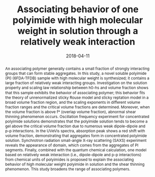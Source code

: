 ---
title: "Associating behavior of one polyimide with high molecular weight in solution through a relatively weak interaction"
authors:
- Ensong Zhang
- Xuemin Dai
- You-Liang Zhu
- Quan Chen
- Zhaoyan Sun
- Xuepeng Qiu
- Xiangling Ji
date: "2018-04-11"
doi: "10.1016/j.polymer.2018.03.008"
publication_types: ["期刊文章"]
publication: "Polymer"
publication_short: "Polymer"
abstract: "
<!--more-->
An associating polymer generally contains a small fraction of  strongly interacting groups that can form stable aggregates. In this  study, a novel soluble polyimide (PI) (6FDA-TFDB) sample with high  molecular weight is synthesized; it contains a large fraction of  relatively weak interacting groups. Investigation on the solution  property and scaling law relationship between h0-hs and volume fraction  shows that this sample exhibits the behavior of associating polymer;  this behavior ﬁts the theory of unrenormalized sticky Rouse model and  sticky reptation model in a broad volume fraction region, and the  scaling exponents in different volume fraction ranges and the critical  volume fractions are determined. Moreover, when the volume fraction is  above f* (overlap volume fraction), abnormal shear thinning phenomenon  occurs. Oscillation frequency experiment for concentrated polyimide  solutions demonstrates that the polyimide solution tends to become a gel  above the critical volume fraction due to numerous weak dipole-dipole  and p-p interactions. In the UVeVis spectra, absorption peak shows a red  shift with volume fraction, demonstrating that aggregates form in  concentrated polyimide solution. Synchrotron radiation small-angle X-ray  scattering (SAXS) experiment reveals the appearance of domain, which  comes from the aggregates of PI segments. Finally, combined with the  quantum chemical calculation, one model based on relatively weak  interaction (i.e., dipole-dipole and p-p interactions) from chemical  units of polyimides is proposed to explain the associating behavior of  high molecular weight polyimide in solution and the shear thinning  phenomenon. This study broadens the range of associating polymers."
url_pdf: "https://linkinghub.elsevier.com/retrieve/pii/S0032386118302064"
---